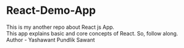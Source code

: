# React-Demo-App
This is my another repo about React js App. <br> This app explains basic and core concepts of React. So, follow along.<br>
Author - Yashawant Pundlik Sawant
